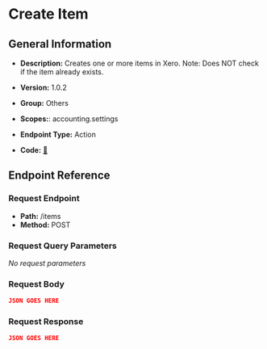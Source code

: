 # Create Item

## General Information

- **Description:** Creates one or more items in Xero.
Note: Does NOT check if the item already exists.

- **Version:** 1.0.2
- **Group:** Others
- **Scopes:**: accounting.settings
- **Endpoint Type:** Action
- **Code:** [🔗](https://github.com/NangoHQ/integration-templates/tree/main/integrations/xero/actions/create-item.ts)

## Endpoint Reference

### Request Endpoint

- **Path:** /items
- **Method:** POST

### Request Query Parameters

_No request parameters_

### Request Body

```json
JSON GOES HERE
```

### Request Response

```json
JSON GOES HERE
```
